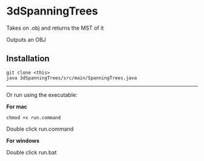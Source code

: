 # 3dSpanningTrees
Takes on .obj and returns the MST of it

Outputs an OBJ


## Installation

```
git clone <this>
java 3dSpanningTrees/src/main/SpanningTrees.java
```
***

Or run using the executable:

**For mac**
```
chmod +x run.command
```
Double click run.command

**For windows**

Double click run.bat
